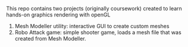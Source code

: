 This repo contains two projects (originally coursework) created to learn hands-on graphics rendering with openGL

1. Mesh Modeller utility: interactive GUI to create custom meshes
2. Robo Attack game: simple shooter game, loads a mesh file that was created from Mesh Modeller.
